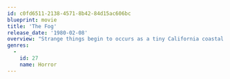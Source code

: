 ```yaml
---
id: c0fd6511-2138-4571-8b42-84d15ac606bc
blueprint: movie
title: 'The Fog'
release_date: '1980-02-08'
overview: "Strange things begin to occurs as a tiny California coastal town prepares to commemorate its centenary. Inanimate objects spring eerily to life; Rev. Malone stumbles upon a dark secret about the town's founding; radio announcer Stevie witnesses a mystical fire; and hitchhiker Elizabeth discovers the mutilated corpse of a fisherman. Then a mysterious iridescent fog descends upon the village, and more people start to die."
genres:
  -
    id: 27
    name: Horror
---
```

